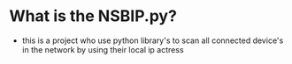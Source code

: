 # What is the NSBIP.py?
- this is a project who use python library's to scan all connected device's in the network by using their local ip actress